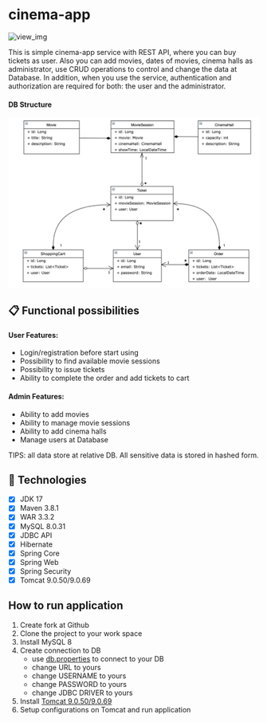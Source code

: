 # cinema-app
![view_img](https://w7.pngwing.com/pngs/275/309/png-transparent-cinema-film-popcorn-food-film-poster-clapperboard.png)

This is simple cinema-app service with REST API, where you
can buy tickets as user. Also you can add movies, dates 
of movies, cinema halls as administrator, use CRUD operations
to control and change the data at Database.
In addition, when you use the service, authentication 
and authorization are required for both: the user and 
the administrator.

#### DB Structure
![db_structure_img](https://github.com/mate-academy/hibernate-configuration-hw/raw/master/Hibernate_Cinema_Uml.png)

## :clipboard: Functional possibilities

#### User Features:
* Login/registration before start using
* Possibility to find available movie sessions
* Possibility to issue tickets
* Ability to complete the order and add tickets to cart

#### Admin Features:
* Ability to add movies
* Ability to manage movie sessions
* Ability to add cinema halls
* Manage users at Database

TIPS: all data store at relative DB. All sensitive data is 
stored in hashed form.

## :electric_plug: Technologies
* [X] JDK 17
* [X] Maven 3.8.1
* [X] WAR 3.3.2
* [X] MySQL 8.0.31
* [X] JDBC API
* [X] Hibernate
* [X] Spring Core
* [X] Spring Web
* [X] Spring Security
* [X] Tomcat 9.0.50/9.0.69

## How to run application

1. Create fork at Github
2. Clone the project to your work space
3. Install MySQL 8
4. Create connection to DB
    * use [db.properties]() to connect to your DB
    * change URL to yours
    * change USERNAME to yours
    * change PASSWORD to yours
    * change JDBC DRIVER to yours
5. Install [Tomcat 9.0.50/9.0.69](https://tomcat.apache.org/download-90.cgi)
6. Setup configurations on Tomcat and run application


